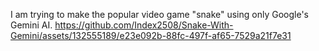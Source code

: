 I am trying to make the popular video game "snake" using only Google's Gemini AI.
https://github.com/Index2508/Snake-With-Gemini/assets/132555189/e23e092b-88fc-497f-af65-7529a21f7e31
